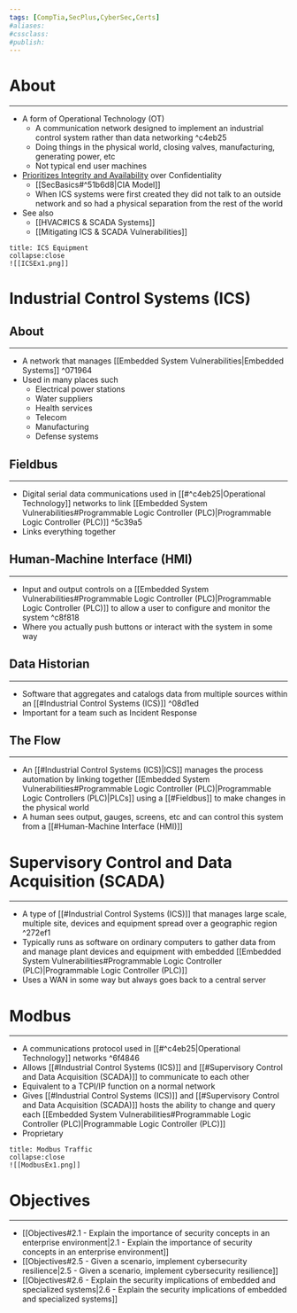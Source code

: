 ```yaml
---
tags: [CompTia,SecPlus,CyberSec,Certs]
#aliases:
#cssclass:
#publish:
---
```


# About
---
- A form of Operational Technology (OT)
	- A communication network designed to implement an industrial control system rather than data networking ^c4eb25
	- Doing things in the physical world, closing valves, manufacturing, generating power, etc
	- Not typical end user machines
- <u>Prioritizes Integrity and Availability</u> over Confidentiality
	- [[SecBasics#^51b6d8|CIA Model]]
	- When ICS systems were first created they did not talk to an outside network and so had a physical separation from the rest of the world
- See also
	- [[HVAC#ICS & SCADA Systems]]
	- [[Mitigating ICS & SCADA Vulnerabilities]]

```ad-example
title: ICS Equipment
collapse:close
![[ICSEx1.png]]
```

# Industrial Control Systems (ICS)

## About
---
- A network that manages [[Embedded System Vulnerabilities|Embedded Systems]] ^071964
- Used in many places such
	- Electrical power stations
	- Water suppliers
	- Health services
	- Telecom
	- Manufacturing
	- Defense systems

## Fieldbus
---
- Digital serial data communications used in [[#^c4eb25|Operational Technology]] networks to link [[Embedded System Vulnerabilities#Programmable Logic Controller (PLC)|Programmable Logic Controller (PLC)]] ^5c39a5
- Links everything together

## Human-Machine Interface (HMI)
---
- Input and output controls on a [[Embedded System Vulnerabilities#Programmable Logic Controller (PLC)|Programmable Logic Controller (PLC)]] to allow a user to configure and monitor the system ^c8f818
- Where you actually push buttons or interact with the system in some way

## Data Historian
---
- Software that aggregates and catalogs data from multiple sources within an [[#Industrial Control Systems (ICS)]] ^08d1ed
- Important for a team such as Incident Response

## The Flow
---
- An [[#Industrial Control Systems (ICS)|ICS]] manages the process automation by linking together [[Embedded System Vulnerabilities#Programmable Logic Controller (PLC)|Programmable Logic Controllers (PLC)|PLCs]] using a [[#Fieldbus]] to make changes in the physical world
- A human sees output, gauges, screens, etc and can control this system from a [[#Human-Machine Interface (HMI)]] 

# Supervisory Control and Data Acquisition (SCADA)
---
- A type of [[#Industrial Control Systems (ICS)]] that manages large scale, multiple site, devices and equipment spread over a geographic region ^272ef1
- Typically runs as software on  ordinary computers to gather data from and manage plant devices and equipment with embedded [[Embedded System Vulnerabilities#Programmable Logic Controller (PLC)|Programmable Logic Controller (PLC)]]
- Uses a WAN in some way but always goes back to a central server

# Modbus
---
- A communications protocol used in [[#^c4eb25|Operational Technology]] networks ^6f4846
- Allows [[#Industrial Control Systems (ICS)]] and [[#Supervisory Control and Data Acquisition (SCADA)]] to communicate to each other
- Equivalent to a TCPI/IP function on a normal network
- Gives [[#Industrial Control Systems (ICS)]] and [[#Supervisory Control and Data Acquisition (SCADA)]] hosts the ability to change and query each [[Embedded System Vulnerabilities#Programmable Logic Controller (PLC)|Programmable Logic Controller (PLC)]]
- Proprietary

```ad-example
title: Modbus Traffic
collapse:close
![[ModbusEx1.png]]
```

# Objectives
---
- [[Objectives#2.1 - Explain the importance of security concepts in an enterprise environment|2.1 - Explain the importance of security concepts in an enterprise environment]]
- [[Objectives#2.5 - Given a scenario, implement cybersecurity resilience|2.5 - Given a scenario, implement cybersecurity resilience]]
- [[Objectives#2.6 - Explain the security implications of embedded and specialized systems|2.6 - Explain the security implications of embedded and specialized systems]]
